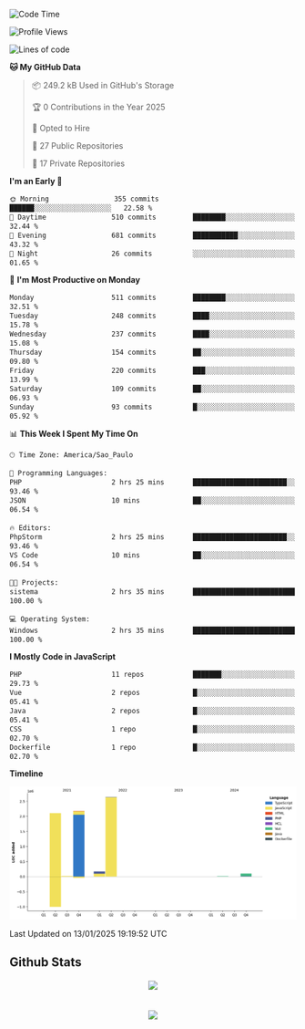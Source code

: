  
<!--START_SECTION:waka-->
![Code Time](http://img.shields.io/badge/Code%20Time-1%2C739%20hrs%2055%20mins-blue)

![Profile Views](http://img.shields.io/badge/Profile%20Views-0-blue)

![Lines of code](https://img.shields.io/badge/From%20Hello%20World%20I%27ve%20Written-7.2%20million%20lines%20of%20code-blue)

**🐱 My GitHub Data** 

> 📦 249.2 kB Used in GitHub's Storage 
 > 
> 🏆 0 Contributions in the Year 2025
 > 
> 💼 Opted to Hire
 > 
> 📜 27 Public Repositories 
 > 
> 🔑 17 Private Repositories 
 > 
**I'm an Early 🐤** 

```text
🌞 Morning                355 commits         ██████░░░░░░░░░░░░░░░░░░░   22.58 % 
🌆 Daytime                510 commits         ████████░░░░░░░░░░░░░░░░░   32.44 % 
🌃 Evening                681 commits         ███████████░░░░░░░░░░░░░░   43.32 % 
🌙 Night                  26 commits          ░░░░░░░░░░░░░░░░░░░░░░░░░   01.65 % 
```
📅 **I'm Most Productive on Monday** 

```text
Monday                   511 commits         ████████░░░░░░░░░░░░░░░░░   32.51 % 
Tuesday                  248 commits         ████░░░░░░░░░░░░░░░░░░░░░   15.78 % 
Wednesday                237 commits         ████░░░░░░░░░░░░░░░░░░░░░   15.08 % 
Thursday                 154 commits         ██░░░░░░░░░░░░░░░░░░░░░░░   09.80 % 
Friday                   220 commits         ███░░░░░░░░░░░░░░░░░░░░░░   13.99 % 
Saturday                 109 commits         ██░░░░░░░░░░░░░░░░░░░░░░░   06.93 % 
Sunday                   93 commits          █░░░░░░░░░░░░░░░░░░░░░░░░   05.92 % 
```


📊 **This Week I Spent My Time On** 

```text
🕑︎ Time Zone: America/Sao_Paulo

💬 Programming Languages: 
PHP                      2 hrs 25 mins       ███████████████████████░░   93.46 % 
JSON                     10 mins             ██░░░░░░░░░░░░░░░░░░░░░░░   06.54 % 

🔥 Editors: 
PhpStorm                 2 hrs 25 mins       ███████████████████████░░   93.46 % 
VS Code                  10 mins             ██░░░░░░░░░░░░░░░░░░░░░░░   06.54 % 

🐱‍💻 Projects: 
sistema                  2 hrs 35 mins       █████████████████████████   100.00 % 

💻 Operating System: 
Windows                  2 hrs 35 mins       █████████████████████████   100.00 % 
```

**I Mostly Code in JavaScript** 

```text
PHP                      11 repos            ███████░░░░░░░░░░░░░░░░░░   29.73 % 
Vue                      2 repos             █░░░░░░░░░░░░░░░░░░░░░░░░   05.41 % 
Java                     2 repos             █░░░░░░░░░░░░░░░░░░░░░░░░   05.41 % 
CSS                      1 repo              █░░░░░░░░░░░░░░░░░░░░░░░░   02.70 % 
Dockerfile               1 repo              █░░░░░░░░░░░░░░░░░░░░░░░░   02.70 % 
```



**Timeline**

![Lines of Code chart](https://raw.githubusercontent.com/MaueDev/MaueDev/main/assets/bar_graph.png)


 Last Updated on 13/01/2025 19:19:52 UTC
<!--END_SECTION:waka-->

## Github Stats  
<div align="center"><img src="https://github-readme-stats.vercel.app/api/top-langs/?username=MaueDev&hide_border=true&layout=compact" align="center" /></div>  

<br/>  

<br/>  

<div align="center">
<img src="https://komarev.com/ghpvc/?username=MaueDev&&style=flat-square" align="center" />
</div>  
  
